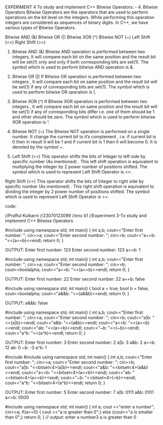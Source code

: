 EXPERIMENT 4 To study and implement C++ Bitwise Operators: -
4. Bitwise Operators
Bitwise Operators are the operators that are used to perform operations on the bit level on the integers.
While performing this operation integers are considered as sequences of binary digits. In C++, we have various types of Bitwise Operators.

Bitwise AND (&) Bitwise OR (|) Bitwise XOR (^) Bitwise NOT (~) Left Shift (<<) Right Shift (>>)

1. Bitwise AND (&)
Bitwise AND operation is performed between two integers, It will compare each bit on the same position and the result bit will be set(1) only
and only if both corresponding bits are set(1). The symbol which is used to perform bitwise AND operation is &.

3. Bitwise OR (|)
If Bitwise OR operation is performed between two integers , It will compare each bit on same position and the result bit will be set(1) if any of corresponding bits are set(1).
 The symbol which is used to perform bitwise OR operation is |.

5. Bitwise XOR (^)
If Bitwise XOR operation is performed between two integers , It will compare each bit on same position and the result bit will be set(1) if any of corresponding bits differ
 i.e. one of them should be 1 and other should be zero. The symbol which is used to perform bitwise XOR operation is ^.

7. Bitwise NOT (~)
The Bitwise NOT operation is performed on a single number. It change the current bit to it’s complement , i.e. if current bit is 0 then in result it will be 1
and if current bit is 1 then it will become 0. It is denoted by the symbol ~.

9. Left Shift (<<)
This operator shifts the bits of Integer to left side by specific number (As mentioned) .
 This left shift operation is equivalent to multiplying the integer by 2 power number of positions shifted. The symbol which is used to represent Left Shift Operator is <<.



Right Shift (>>)
This operator shifts the bits of Integer to right side by specific number (As mentioned) . This right shift operation is equivalent to dividing the integer by 2 power number of positions shifted. The symbol which is used to represent Left Shift Operator is >>.

  code: 
  
  //Prafful Kulkarni
//23070123099
//enc b1
//Experiment 3-To study and implement C++ Bitwise Operators


#include<iostream>
using namespace std;
int main()
{
    int a,b;
    cout<<"Enter first number: ";
    cin>>a;
    cout<<"Enter second number: ";
    cin>>b;
    cout<<"a==b: "<<(a==b)<<endl;
    return 0;
}

OUTPUT:
Enter first number: 123
Enter second number: 123
a==b: 1


#include<iostream>
using namespace std;
int main()
{
    int a,b;
    cout<<"Enter first number: ";
    cin>>a;
    cout<<"Enter second number: ";
    cin>>b;
    cout<<boolalpha;
    cout<<"a==b: "<<(a==b)<<endl;
    return 0;
}

OUTPUT:
Enter first number: 22
Enter second number: 
22
a==b: false


#include<iostream>
using namespace std;
int main()
{
    bool a = true;
    bool b = false;
    cout<<boolalpha;
    cout<<"a&&b: "<<(a&&b)<<endl;
    return 0;
}

OUTPUT:
a&&b: false


#include<iostream>
using namespace std;
int main()
{
    int a,b;
    cout<<"Enter first number: ";
    cin>>a;
    cout<<"Enter second number: ";
    cin>>b;
    cout<<"a|b: "<<(a|b)<<endl;
    cout<<"a&b: "<<(a&b)<<endl;
    cout<<"a<<b: "<<(a<<b)<<endl;
    cout<<"ab: "<<(a>>b)<<endl;
    cout<<"~b: "<<(~b)<<endl;
    cout<<"a^b: "<<(a^b)<<endl;
    return 0;
}

OUTPUT:
Enter first number: 3
Enter second number: 2
a|b: 3
a&b: 2
a<<b: 12
ab: 0
~b: -3
a^b: 1


#include<iostream>
#include<bitset>
using namespace std;
int main()
{
    int a,b;
    cout<<"Enter first number: ";
    cin>>a;
    cout<<"Enter second number: ";
    cin>>b;
    cout<<"a|b: "<<bitset<4>(a|b)<<endl;
    cout<<"a&b: "<<bitset<4>(a&b)<<endl;
    cout<<"a<<b: "<<bitset<4>(a<<b)<<endl;
    cout<<"ab: "<<bitset<4>(a>>b)<<endl;
    cout<<"~b: "<<bitset<4>(~b)<<endl;
    cout<<"a^b: "<<bitset<4>(a^b)<<endl;
    return 0;
}

OUTPUT:
Enter first number: 5
Enter second number: 7
a|b: 0111
a&b: 0101
a<<b: 0000

    
#include<iostream>
 using namespace std;
 int main()
 {
     int a;
     cout <<"enter a number";
     cin>>a;
     if(a>=0)
         { cout <<"a is greater than 0";}
     else
     {cout<<"a is smaller than 0";}
     return 0;
}
// output:
enter a number3
a is greater than 0

 

